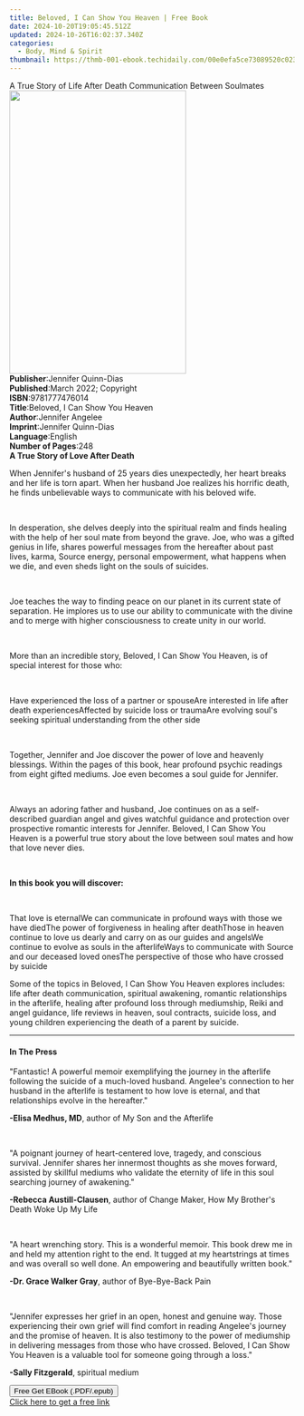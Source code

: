 ```yaml
---
title: Beloved, I Can Show You Heaven | Free Book
date: 2024-10-20T19:05:45.512Z
updated: 2024-10-26T16:02:37.340Z
categories:
  - Body, Mind & Spirit
thumbnail: https://thmb-001-ebook.techidaily.com/00e0efa5ce73089520c023e04e622d681531500c02e44a569a47fc429d20d032.jpg
---
```

<main id="book-container">
  <div class="flex flex-col">
    <div class="book-brief flex-1 py-6 px-4 sm:p-6 md:py-10 md:px-8">
      <!-- brief-->
      <div class="book-brief-main">
        A True Story of Life After Death Communication Between Soulmates
      </div>
    </div>
    <div
      class="book-meta-info flex-1 grid gap-4 col-start-1 col-end-3 row-start-1 sm:mb-6 sm:grid-cols-4 lg:gap-6 lg:col-start-2 lg:row-end-6 lg:row-span-6 lg:mb-0"
    >
      <div
        class="book-meta-info-left place-content-center mt-4 p-4 text-sm leading-6 col-start-2 col-span-2 dark:text-slate-400"
      >
        <img
          class="w-full h-500 object-cover rounded-lg sm:h-255 sm:col-span-2 lg:col-span-full"
          src="https://img-001-ebook.techidaily.com/3d863aacd2792f52a02745930ecba3da6fdb762bb4a76c93302863f71ac2d0ac.jpg"
          alt=""
          width="312"
          height="500"
        />
      </div>
      <div
        class="book-meta-info-right mt-2 col-start-1 row-start-2 col-span-3 self-center"
      >
        <!-- meta data  -->
        <div class="flex flex-col px-4 md:px-8">
          <div class="flex-1">
            <strong>Publisher</strong>:<span class="px-2"
              >Jennifer Quinn-Dias</span
            >
          </div>
          <div class="flex-1">
            <strong>Published</strong>:<span class="px-2"
              >March 2022; Copyright</span
            >
          </div>
          <div class="flex-1">
            <strong>ISBN</strong>:<span class="px-2">9781777476014</span>
          </div>
          <div class="flex-1">
            <strong>Title</strong>:<span class="px-2"
              >Beloved, I Can Show You Heaven</span
            >
          </div>
          <div class="flex-1">
            <strong>Author</strong>:<span class="px-2">Jennifer Angelee</span>
          </div>
          <div class="flex-1">
            <strong>Imprint</strong>:<span class="px-2"
              >Jennifer Quinn-Dias</span
            >
          </div>
          <div class="flex-1">
            <strong>Language</strong>:<span class="px-2">English</span>
          </div>
          <div class="flex-1">
            <strong>Number of Pages</strong>:<span class="px-2">248</span>
          </div>
        </div>
      </div>
    </div>
    <div class="book-description flex-1 py-6 px-4 sm:p-6 md:py-10 md:px-8">
      <div class="book-description-main">
        <div accordion-content="" id="description">
          <strong>A True Story of Love After Death</strong>
          <p>
            When Jennifer's husband of 25 years dies unexpectedly, her heart
            breaks and her life is torn apart. When her husband Joe realizes his
            horrific death, he finds unbelievable ways to communicate with his
            beloved wife.
          </p>
          <p><br /></p>
          <p>
            In desperation, she delves deeply into the spiritual realm and finds
            healing with the help of her soul mate from beyond the grave. Joe,
            who was a gifted genius in life, shares powerful messages from the
            hereafter about past lives, karma, Source energy, personal
            empowerment, what happens when we die, and even sheds light on the
            souls of suicides.
          </p>
          <p><br /></p>
          <p>
            Joe teaches the way to finding peace on our planet in its current
            state of separation. He implores us to use our ability to
            communicate with the divine and to merge with higher consciousness
            to create unity in our world.
          </p>
          <p><br /></p>
          <p>
            More than an incredible story, Beloved, I Can Show You Heaven, is of
            special interest for those who:
          </p>
          <p><br /></p>
          Have experienced the loss of a partner or spouseAre interested in life
          after death experiencesAffected by suicide loss or traumaAre evolving
          soul's seeking spiritual understanding from the other side
          <p><br /></p>
          <p>
            Together, Jennifer and Joe discover the power of love and heavenly
            blessings. Within the pages of this book, hear profound psychic
            readings from eight gifted mediums. Joe even becomes a soul guide
            for Jennifer.
          </p>
          <p><br /></p>
          <p>
            Always an adoring father and husband, Joe continues on as a
            self-described guardian angel and gives watchful guidance and
            protection over prospective romantic interests for Jennifer.
            Beloved, I Can Show You Heaven is a powerful true story about the
            love between soul mates and how that love never dies.
          </p>
          <p><br /></p>
          <p><strong>In this book you will discover:</strong></p>
          <p><br /></p>
          That love is eternalWe can communicate in profound ways with those we
          have diedThe power of forgiveness in healing after deathThose in
          heaven continue to love us dearly and carry on as our guides and
          angelsWe continue to evolve as souls in the afterlifeWays to
          communicate with Source and our deceased loved onesThe perspective of
          those who have crossed by suicide<strong><br /></strong>
          <p>
            Some of the topics in Beloved, I Can Show You Heaven explores
            includes: life after death communication, spiritual awakening,
            romantic relationships in the afterlife, healing after profound loss
            through mediumship, Reiki and angel guidance, life reviews in
            heaven, soul contracts, suicide loss, and young children
            experiencing the death of a parent by suicide.
          </p>
        </div>
        <div class="accordion-fader"></div>
      </div>
    </div>
    <div class="book-excerpts flex-1 py-6 px-4 sm:p-6 md:py-10 md:px-8">
      <!-- excerpts-->
      <div class="book-excerpts-main">
        <hr />
        <h4 class="placeholder placeholder-heading">
          <span>In The Press</span>
        </h4>
        <p></p>
        <p>
          "Fantastic! A powerful memoir exemplifying the journey in the
          afterlife following the suicide of a much-loved husband. Angelee's
          connection to her husband in the afterlife is testament to how love is
          eternal, and that relationships evolve in the hereafter."
        </p>
        <p>
          <strong>-Elisa Medhus, MD</strong>, author of My Son and the Afterlife
        </p>
        <p><br /></p>
        <p>
          "A poignant journey of heart-centered love, tragedy, and conscious
          survival. Jennifer shares her innermost thoughts as she moves forward,
          assisted by skillful mediums who validate the eternity of life in this
          soul searching journey of awakening."
        </p>
        <p>
          <strong>-Rebecca Austill-Clausen</strong>, author of Change Maker, How
          My Brother's Death Woke Up My Life
        </p>
        <p><br /></p>
        <p>
          "A heart wrenching story. This is a wonderful memoir. This book drew
          me in and held my attention right to the end. It tugged at my
          heartstrings at times and was overall so well done. An empowering and
          beautifully written book."
        </p>
        <p>
          <strong>-Dr. Grace Walker Gray</strong>, author of Bye-Bye-Back Pain
        </p>
        <p><br /></p>
        <p>
          "Jennifer expresses her grief in an open, honest and genuine way.
          Those experiencing their own grief will find comfort in reading
          Angelee's journey and the promise of heaven. It is also testimony to
          the power of mediumship in delivering messages from those who have
          crossed. Beloved, I Can Show You Heaven is a valuable tool for someone
          going through a loss."
        </p>
        <p><strong>-Sally Fitzgerald</strong>, spiritual medium</p>
        <p></p>
      </div>
    </div>
    <div
      class="book-about-author flex-1 py-6 px-4 sm:p-6 md:py-10 md:px-8"
    ></div>
    <div class="book-free-get flex-1 py-6 px-4 sm:p-6 md:py-10 md:px-8">
      <button
        id="btn-free-get"
        class="bg-blue-500 hover:bg-blue-700 text-white font-bold py-2 px-4 rounded"
      >
        Free Get EBook (.PDF/.epub)
      </button>
      <div id="countdown-display" class="px-2 text-lg mt-2"></div>
      <a
        id="free-link"
        class="hidden bg-blue-500 hover:bg-blue-700 text-white font-bold py-2 px-4 rounded"
        href="https://www.ebooks.com/en-us/book/210518965/beloved-i-can-show-you-heaven/jennifer-angelee/"
        target="_blank"
        >Click here to get a free link</a
      >
    </div>
    <script>
      let countdownTime = 0;
      let countdownInterval = null;
      document
        .getElementById('btn-free-get')
        .addEventListener('click', startCountdown);
      function startCountdown() {
        countdownTime = new Date().getTime() + 60000 * 3;
        countdownInterval = setInterval(updateCountdown, 1000);
        document.getElementById('btn-free-get').disabled = true;
        document
          .getElementById('btn-free-get')
          .classList.add('bg-gray-500', 'cursor-not-allowed');
      }
      function updateCountdown() {
        let currentTime = new Date().getTime();
        let timeLeft = countdownTime - currentTime;
        let secondsLeft = Math.floor(timeLeft / 1000);
        document.getElementById('countdown-display').innerHTML =
          `Remaining time: ${secondsLeft} seconds.`;
        if (secondsLeft <= 0) {
          clearInterval(countdownInterval);
          document.getElementById('btn-free-get').classList.add('hidden');
          document.getElementById('free-link').classList.remove('hidden');
          document.getElementById('countdown-display').innerHTML = '';
        }
      }
    </script>
  </div>
</main>

<ins class="adsbygoogle"
      style="display:block"
      data-ad-client="ca-pub-7571918770474297"
      data-ad-slot="8358498916"
      data-ad-format="auto"
      data-full-width-responsive="true"></ins>
    